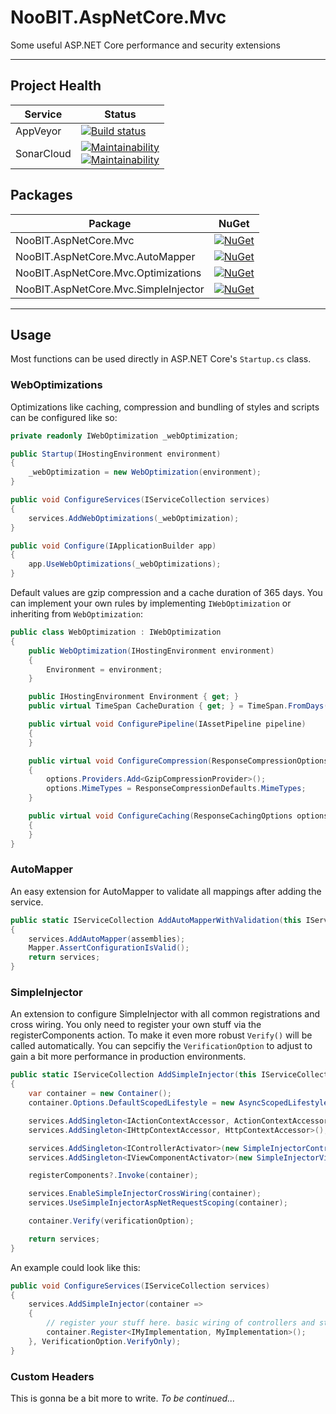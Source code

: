 # NooBIT.AspNetCore.Mvc

Some useful ASP.NET Core performance and security extensions

---

## Project Health

| Service | Status |
| --- | --- |
| AppVeyor | [![Build status](https://ci.appveyor.com/api/projects/status/jw2f5s8q57tlisgf/branch/master?svg=true)](https://ci.appveyor.com/project/cmxl/noobit-web/branch/master) |
| SonarCloud | [![Maintainability](https://sonarcloud.io/api/project_badges/measure?project=NooBIT.AspNetCore.Mvc&metric=sqale_rating)](https://sonarcloud.io/dashboard?id=NooBIT.AspNetCore.Mvc) <br /> [![Maintainability](https://sonarcloud.io/api/project_badges/measure?project=NooBIT.AspNetCore.Mvc&metric=coverage)](https://sonarcloud.io/dashboard?id=NooBIT.AspNetCore.Mvc) |


## Packages

| Package | NuGet |
| --- | --- |
| NooBIT.AspNetCore.Mvc | [![NuGet](https://img.shields.io/nuget/v/NooBIT.AspNetCore.Mvc.svg?style=flat)](https://www.nuget.org/packages/NooBIT.AspNetCore.Mvc) |
| NooBIT.AspNetCore.Mvc.AutoMapper | [![NuGet](https://img.shields.io/nuget/v/NooBIT.AspNetCore.Mvc.AutoMapper.svg?style=flat)](https://www.nuget.org/packages/NooBIT.AspNetCore.Mvc.AutoMapper) |
| NooBIT.AspNetCore.Mvc.Optimizations | [![NuGet](https://img.shields.io/nuget/v/NooBIT.AspNetCore.Mvc.Optimizations.svg?style=flat)](https://www.nuget.org/packages/NooBIT.AspNetCore.Mvc.Optimizations) |
| NooBIT.AspNetCore.Mvc.SimpleInjector | [![NuGet](https://img.shields.io/nuget/v/NooBIT.AspNetCore.Mvc.SimpleInjector.svg?style=flat)](https://www.nuget.org/packages/NooBIT.AspNetCore.Mvc.SimpleInjector) |

---

## Usage

Most functions can be used directly in ASP.NET Core's `Startup.cs` class.

### WebOptimizations

Optimizations like caching, compression and bundling of styles and scripts can be configured like so:

```csharp
private readonly IWebOptimization _webOptimization;

public Startup(IHostingEnvironment environment)
{
    _webOptimization = new WebOptimization(environment);
}

public void ConfigureServices(IServiceCollection services)
{
    services.AddWebOptimizations(_webOptimization); 
}

public void Configure(IApplicationBuilder app)
{
    app.UseWebOptimizations(_webOptimizations);
}
```

Default values are gzip compression and a cache duration of 365 days.
You can implement your own rules by implementing `IWebOptimization` or inheriting from `WebOptimization`:

```csharp
public class WebOptimization : IWebOptimization
{
    public WebOptimization(IHostingEnvironment environment)
    {
        Environment = environment;
    }

    public IHostingEnvironment Environment { get; }
    public virtual TimeSpan CacheDuration { get; } = TimeSpan.FromDays(365);

    public virtual void ConfigurePipeline(IAssetPipeline pipeline)
    {
    }

    public virtual void ConfigureCompression(ResponseCompressionOptions options)
    {
        options.Providers.Add<GzipCompressionProvider>();
        options.MimeTypes = ResponseCompressionDefaults.MimeTypes;
    }

    public virtual void ConfigureCaching(ResponseCachingOptions options)
    {
    }
}
```

### AutoMapper

An easy extension for AutoMapper to validate all mappings after adding the service.

```csharp
public static IServiceCollection AddAutoMapperWithValidation(this IServiceCollection services, params Assembly[] assemblies)
{
    services.AddAutoMapper(assemblies);
    Mapper.AssertConfigurationIsValid();
    return services;
}
```

### SimpleInjector

An extension to configure SimpleInjector with all common registrations and cross wiring.
You only need to register your own stuff via the registerComponents action.
To make it even more robust `Verify()` will be called automatically.
You can sepcifiy the `VerificationOption` to adjust to gain a bit more performance in production environments.


```csharp
public static IServiceCollection AddSimpleInjector(this IServiceCollection services, Action<Container> registerComponents, VerificationOption verificationOption = VerificationOption.VerifyAndDiagnose)
{
    var container = new Container();
    container.Options.DefaultScopedLifestyle = new AsyncScopedLifestyle();

    services.AddSingleton<IActionContextAccessor, ActionContextAccessor>();
    services.AddSingleton<IHttpContextAccessor, HttpContextAccessor>();

    services.AddSingleton<IControllerActivator>(new SimpleInjectorControllerActivator(container));
    services.AddSingleton<IViewComponentActivator>(new SimpleInjectorViewComponentActivator(container));

    registerComponents?.Invoke(container);

    services.EnableSimpleInjectorCrossWiring(container);
    services.UseSimpleInjectorAspNetRequestScoping(container);

    container.Verify(verificationOption);

    return services;
}
```

An example could look like this:

```csharp
public void ConfigureServices(IServiceCollection services)
{
    services.AddSimpleInjector(container =>
    {
        // register your stuff here. basic wiring of controllers and stuff is already done internally
        container.Register<IMyImplementation, MyImplementation>(); 
    }, VerificationOption.VerifyOnly);
}
```

### Custom Headers

This is gonna be a bit more to write.
*To be continued...*